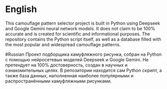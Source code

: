 # English
This camouflage pattern selector project is built in Python using Deepseek and Google Gemini neural network models. It does not claim to be 100% accurate and is created for scientific and informational purposes.
The repository contains the Python script itself, as well as a database filled with the most popular and widespread camouflage patterns.

#Russian
Проект подборщика камуфляжного рисунка, собран на Python с помощью нейросетевых моделей Deepseek и Google Gemini. Не претендует на 100% достоверность, создан в научных и ознакомительных целях.
В репозитории находится сам Python скрипт, а также база данных, наполненная наиболее популярными и распространёнными камуфляжными рисунками.
